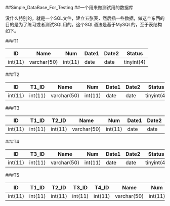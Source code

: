 ##Simple_DataBase_For_Testing
##一个用来做测试用的数据库

没什么特别的，就是一个SQL文件，建立五张表，然后插一些数据，做这个东西的目的是为了练习或者测试SQL用的。这个SQL语法是基于MySQL的，至于表结构如下。

###T1

| ID     | Name        | Num     | Date1 | Date2 | Status     |
| ------ | ----------- | ------- | ----- | ----- | ---------- |
| int(11)| varchar(50) | int(11) | date  | date  | tinyint(4) |


###T2

| ID     | T1_ID   | Name        | Num     | Date1 | Date2 | Status     |
| ------ | ------- | ----------- | ------- | ----- | ----- | ---------- |
| int(11)| int(11) | varchar(50) | int(11) | date  | date  | tinyint(4) |


###T3

| ID     | T1_ID   | T2_ID   | Name        | Num     | Date1 | Date2 | Status     |
| ------ | ------- | ------- | ----------- | ------- | ----- | ----- | ---------- |
| int(11)| int(11) | int(11) | varchar(50) | int(11) | date  | date  | tinyint(4) |


###T4

| ID     | T3_ID   | Name        | Num     | Date1 | Date2 | Status     |
| ------ | ------- | ----------- | ------- | ----- | ----- | ---------- |
| int(11)| int(11) | varchar(50) | int(11) | date  | date  | tinyint(4) |


###T5

| ID     | T1_ID   | T2_ID   | T3_ID   | T4_ID   | Name        | Num     | Date1 | Date2 | Status     |
| ------ | ------- | ------- | ------- | ------- | ----------- | ------- | ----- | ----- | ---------- |
| int(11)| int(11) | int(11) | int(11) | int(11) | varchar(50) | int(11) | date  | date  | tinyint(4) |